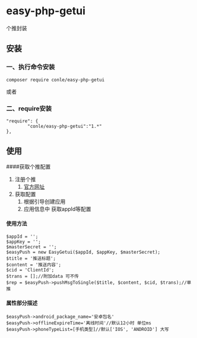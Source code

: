 # easy-php-getui
个推封装
## 安装

### 一、执行命令安装
```
composer require conle/easy-php-getui
```

或者

### 二、require安装

```
"require": {
        "conle/easy-php-getui":"1.*"
},
```

## 使用
####获取个推配置
1. 注册个推
   1. [官方网址](https://www.getui.com/)
2. 获取配置
   1. 根据引导创建应用
   2. 应用信息中 获取appId等配置

#### 使用方法
```
$appId = '';
$appKey = '';
$masterSecret = '';
$easyPush = new EasyGetui($appId, $appKey, $masterSecret);
$title = '推送标题';
$content = '推送内容';
$cid = 'ClientId';
$trans = [];//附加data 可不传
$rep = $easyPush->pushMsgToSingle($title, $content, $cid, $trans);//单推     

```
#### 属性部分描述
```
$easyPush->android_package_name='安卓包名'
$easyPush->offlineExpireTime='离线时间'//默认12小时 单位ms
$easyPush->phoneTypeList=[手机类型]//默认['IOS', 'ANDROID'] 大写

```

     


